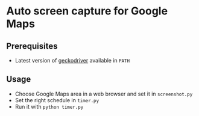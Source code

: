 # Auto screen capture for Google Maps

## Prerequisites

* Latest version of [geckodriver](https://github.com/mozilla/geckodriver/releases) available in `PATH`

## Usage

* Choose Google Maps area in a web browser and set it in `screenshot.py`
* Set the right schedule in `timer.py`
* Run it with `python timer.py`